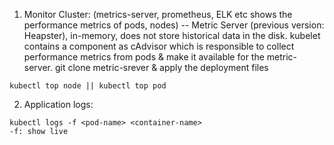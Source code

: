 1. Monitor Cluster: (metrics-server, prometheus, ELK etc shows the performance metrics of pods, nodes)
-- Metric Server (previous version: Heapster), in-memory, does not store historical data in the disk. kubelet contains a component as cAdvisor which is responsible to collect performance metrics from pods & make it available for the metric-server. 
git clone metric-srever & apply the deployment files
```
kubectl top node || kubectl top pod
```    
2. Application logs: 
```
kubectl logs -f <pod-name> <container-name>
-f: show live  
```